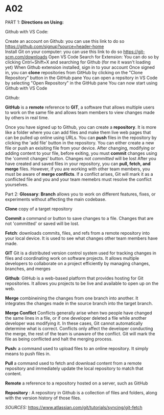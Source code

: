 # A02
PART 1:
**Directions on Using:**

Github with VS Code:

Create an account on Github: you can use this link to do so https://github.com/signup?source=header-home 
<br> 
Install Git on your computer: you can use this link to do so https://git-scm.com/downloads 
Open VS Code
Search for Extension: You can do so by clicking Cntrl+Shift+X and searching for Github (for me it wasn't loading yet)
When Github extension installed, sign in to your account
Once signed in, you can **clone** repositories from GitHub by clicking on the "Clone Repository" button in the GitHub pane
You can open a repsitory in VS Code by selecting "Open Repository" in the GitHub pane 
You can now start using Github with VS Code
  


  Github:

  **GitHub** is a **remote** reference to **GIT**, a software that allows multiple users to work on the same file and allows team members to view changes made by others in real time. 
  
Once you have signed up to Github, you can create a **repository**. It is more like a folder where you can add files and make them live web pages that can be pulled up online using     URLs. 
You can **push** files in the repository by clicking the 'add file' button in the repository. You can either create a new file or push an exisiting file from your device. 
After changing, modifying or adding content to your file, before exiting, you must **commit** changes using the 'commit changes' button. Changes not *committed* will be lost
After you have created and saved files in your repository, you can **pull, fetch, and merge** files. 
However, if you are working with other team members, you must be aware of **merge conflicts**. If a conflict arises, Git will mark it as a conflicted file and you and your team         memebrs must resolve the conflict yourselves. 
  

    




Part 2: **Glossary**:
 **Branch** allows you to work on different features, fixes, or experiments without affecting the main codebase. 
  
  **Clone** copy of a target repository
  
  **Commit** a command or button to save changes to a file. Changes that are not 'committed' or saved will be lost. 

  **Fetch**:  downloads commits, files, and refs from a remote repository into your local device. It is used to see what changes other team members have made.
 
  **GIT** Git is a distributed version control system used for tracking changes in files and coordinating work on software projects. It allows multiple developers to collaborate on a             project efficiently by managing changes, branches, and merges
  
  **Github**: GitHub is a web-based platform that provides hosting for Git repositories. It allows you projects to be live and available to open up on the web.
  
  **Merge**  combineining the changes from one branch into another. It integrates the changes made in the source branch into the target branch.
  
  **Merge Conflict** Conflicts generally arise when two people have changed the same lines in a file, or if one developer deleted a file while another developer was modifying it. In                       these cases, Git cannot automatically determine what is correct. Conflicts only affect the developer conducting the merge, the rest of the team is unaware of the                         conflict. Git will mark the file as being conflicted and halt the merging process.
  
  **Push**:  a command used to upload files to an online repository. It simply means to push files in.
  
  **Pull** a command used to fetch and download content from a remote repository and immediately update the local repository to match that content.
  
  **Remote** a reference to a repository hosted on a server, such as GitHub
  
  **Repository** : A repository in Github is a collection of files and folders, along with the version history of those files.


  *SOURCES:*
  https://www.atlassian.com/git/tutorials/syncing/git-fetch
